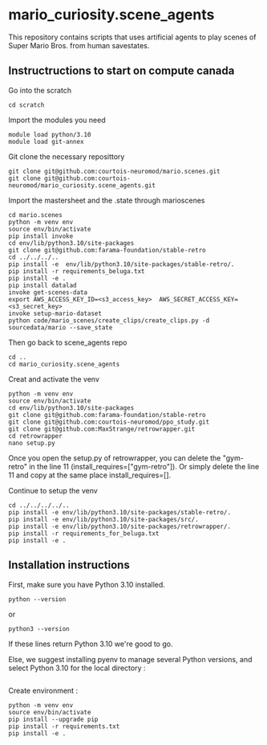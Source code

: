 # mario_curiosity.scene_agents
This repository contains scripts that uses artificial agents to play scenes of Super Mario Bros. from human savestates.

## Instructructions to start on compute canada

Go into the scratch
```
cd scratch
```

Import the modules you need
```
module load python/3.10
module load git-annex
```

Git clone the necessary reposittory
```
git clone git@github.com:courtois-neuromod/mario.scenes.git
git clone git@github.com:courtois-neuromod/mario_curiosity.scene_agents.git
```

Import the mastersheet and the .state through marioscenes
```
cd mario.scenes
python -m venv env
source env/bin/activate
pip install invoke
cd env/lib/python3.10/site-packages
git clone git@github.com:farama-foundation/stable-retro
cd ../../../..
pip install -e  env/lib/python3.10/site-packages/stable-retro/.
pip install -r requirements_beluga.txt
pip install -e .
pip install datalad
invoke get-scenes-data
export AWS_ACCESS_KEY_ID=<s3_access_key>  AWS_SECRET_ACCESS_KEY=<s3_secret_key>
invoke setup-mario-dataset
python code/mario_scenes/create_clips/create_clips.py -d sourcedata/mario --save_state
```

Then go back to scene_agents repo
```
cd ..
cd mario_curiosity.scene_agents
```

Creat and activate the venv
```
python -m venv env
source env/bin/activate
cd env/lib/python3.10/site-packages
git clone git@github.com:farama-foundation/stable-retro
git clone git@github.com:courtois-neuromod/ppo_study.git
git clone git@github.com:MaxStrange/retrowrapper.git
cd retrowrapper
nano setup.py
```

Once you open the setup.py of retrowrapper, you can delete the "gym-retro" in the line 11 (install_requires=["gym-retro"]). Or simply delete the line 11 and copy at the same place install_requires=[].

Continue to setup the venv
```
cd ../../../../..
pip install -e env/lib/python3.10/site-packages/stable-retro/.
pip install -e env/lib/python3.10/site-packages/src/.
pip install -e env/lib/python3.10/site-packages/retrowrapper/.
pip install -r requirements_for_beluga.txt
pip install -e .
```








## Installation instructions

First, make sure you have Python 3.10 installed.
```
python --version
```
or 
```
python3 --version
```
If these lines return Python 3.10 we're good to go.

Else, we suggest installing pyenv to manage several Python versions, and select Python 3.10 for the local directory : 
```

```

Create environment :
```
python -m venv env
source env/bin/activate
pip install --upgrade pip
pip install -r requirements.txt
pip install -e .
```



